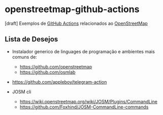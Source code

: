 # openstreetmap-github-actions
[draft] Exemplos de [GitHub Actions](https://github.com/features/actions) relacionados ao [OpenStreetMap](https://www.openstreetmap.org/help)

## Lista de Desejos

- Instalador generico de linguages de programação e ambientes mais comuns de:
  - https://github.com/openstreetmap
  - https://github.com/osmlab
- https://github.com/appleboy/telegram-action
- JOSM cli
  - https://wiki.openstreetmap.org/wiki/JOSM/Plugins/CommandLine
  - https://github.com/Foxhind/JOSM-CommandLine-commands


  <!--
  - Maybe
    - https://github.com/marketplace/actions/workflow-webhook-action
    - https://kontent.ai/blog/how-to-trigger-github-action-using-webhook-with-no-code/
  -->